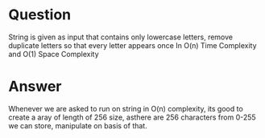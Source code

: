 # Question
String is given as input that contains only lowercase letters,
remove duplicate letters so that every letter appears once In O(n) Time Complexity and O(1) Space Complexity

# Answer

Whenever we are asked to run on string in O(n) complexity, its good to create 
a aray of length of 256 size, asthere are 256 characters from 0-255
we can store, manipulate on basis of that.